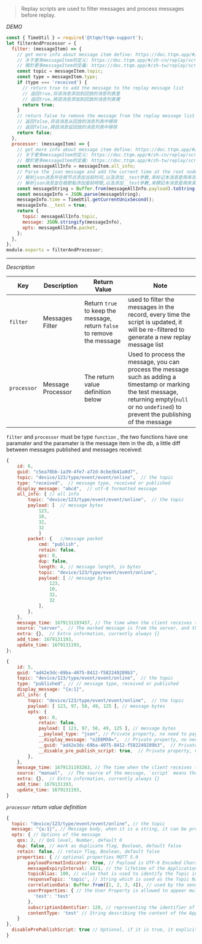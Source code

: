 > Replay scripts are used to filter messages and process messages before replay.

_DEMO_

```javascript
const { TimeUtil } = require('@ttqm/ttqm-support');
let filterAndProcessor = {
  filter: (messageItem) => {
    // get more info about message item define: https://doc.ttqm.app/#/en/replay/script
    // 关于更多messageItem的定义: https://doc.ttqm.app/#/zh-cn/replay/script
    // 關於更多messageItem的定義: https://doc.ttqm.app/#/zh-tw/replay/script
    const topic = messageItem.topic;
    const type = messageItem.type;
    if (type === 'received') {
      // return true to add the message to the replay message list
      // 返回true,将该消息添加到回放的消息列表里
      // 返回true,將該消息添加到回放的消息列表裡
      return true;
    }
    // return false to remove the message from the replay message list
    // 返回false,将该消息从回放的消息列表中移除
    // 返回false,將該消息從回放的消息列表中移除
    return false;
  },
  processor: (messageItem) => {
    // get more info about message item define: https://doc.ttqm.app/#/en/replay/script
    // 关于更多messageItem的定义: https://doc.ttqm.app/#/zh-cn/replay/script
    // 關於更多messageItem的定義: https://doc.ttqm.app/#/zh-tw/replay/script
    const messageAllInfo = messageItem.all_info;
    // Parse the json message and add the current time at the root node, and add the __test property to mark that this message is for testing.
    // 解析json消息并在根节点添加当前时间,以及添加__test参数,来标记本消息是用来测试的
    // 解析json消息並在根節點添加當前時間,以及添加__test參數,來標記本消息是用來測試的
    const messageString = Buffer.from(messageAllInfo.payload).toString();
    const messageInfo = JSON.parse(messageString);
    messageInfo.time = TimeUtil.getCurrentUnixSecond();
    messageInfo.__test = true;
    return {
      topic: messageAllInfo.topic,
      message: JSON.stringify(messageInfo),
      opts: messageAllInfo.packet,
    };
  },
};
module.exports = filterAndProcessor;
```

---

_Description_

| Key         | Description       | Return Value                                                            | Note                                                                                                                                                                                                |
| ----------- | ----------------- | ----------------------------------------------------------------------- | --------------------------------------------------------------------------------------------------------------------------------------------------------------------------------------------------- |
| `filter`    | Messages Filter   | Return `true` to keep the message, return `false` to remove the message | used to filter the messages in the record, every time the script is updated, it will be re-filtered to generate a new replay message list                                                           |
| `processor` | Message Processor | The return value definition below                                       | Used to process the message, you can process the message such as adding a timestamp or marking the test message, returning empty(`null` or no `undefined`) to prevent the publishing of the message |

`filter` and `processor` must be type `function` , the two functions have one paramater and the paramater is the message item in the db, a little diff between messages published and messages received:

<!-- tabs:start -->
<!-- tab:Message Received -->

```javascript
{
    id: 6,
    guid: "c5ea78bb-1a39-4fe7-a72d-8cbe3b41a0d7",
    topic: "device/123/type/event/event/online",  // the topic
    type: "received",  // message type, received or published
    display_message: "abcd",  // utf-8 formatted message
    all_info: { // all info
        topic: "device/123/type/event/event/online",  // the topic
        payload: [  // message bytes
            123,
            10,
            32,
            32
            ]
        packet: {   //message packet
            cmd: "publish",
            retain: false,
            qos: 0,
            dup: false,
            length: 4, // message length, in bytes
            topic: "device/123/type/event/event/online",
            payload: [ // message bytes
                123,
                10,
                32,
                32
            ],
        },
    },
    message_time: 1679131193457, // The time when the client receives the message, in milliseconds
    source: "server",  // The marked message is from the server, and the received message is always `server`
    extra: {},  // Extra information, currently always {}
    add_time: 1679131193,
    update_time: 1679131193,
};
```

<!-- tab:Message Published -->

```javascript
{
    id: 5,
    guid: "ad42e3dc-69ba-4075-8412-f582249289b3",
    topic: "device/123/type/event/event/online",  // the topic
    type: "published", // // message type, received or published
    display_message: "{a:1}",
    all_info: {
        topic: "device/123/type/event/event/online",  // the topic
        payload: [ 123, 97, 58, 49, 125 ], // message bytes
        opts: {
            qos: 0,
            retain: false,
            payload: [ 123, 97, 58, 49, 125 ], // message bytes
            __payload_type: "json", // Private property, no need to pay attention
            __display_message: "e2E6MX0=",  // Private property, no need to pay attention
            __guid: "ad42e3dc-69ba-4075-8412-f582249289b3",  // Private property, no need to pay attention
            __disable_pre_publish_script: true,  // Private property, no need to pay attention
        },
    },
    message_time: 1679131193263, // The time when the client receives the message, in milliseconds
    source: "manual",  // The source of the message, `script` means the message published via script, and `manual` means the message published by user manually
    extra: {},  // Extra information, currently always {}
    add_time: 1679131193,
    update_time: 1679131193,
}
```

<!-- tabs:end -->

_`processor` return value definition_

```javascript
{
  topic: "device/123/type/event/event/online", // the topic
  message: "{a:1}", // Message body, when it is a string, it can be processed by the Pre-Publish Script, if it is a byte array [ 123, 97, 58, 49, 125 ], it will not be processed by the the Pre-Publish Script
  opts: { // Options of the message
    qos: 2, // QoS level, Number, default 0
    dup: false, // mark as duplicate flag, Boolean, default false
    retain: false, // retain flag, Boolean, default false
    properties: { // optional properties MQTT 5.0
        payloadFormatIndicator: true, // Payload is UTF-8 Encoded Character Data or not boolean
        messageExpiryInterval: 4321, // the lifetime of the Application Message in seconds number
        topicAlias: 100, // value that is used to identify the Topic instead of using the Topic Name number
        responseTopic: 'topic', // String which is used as the Topic Name for a response message string
        correlationData: Buffer.from([1, 2, 3, 4]), // used by the sender of the Request Message to identify which request the Response Message is for when it is received binary
        userProperties: { // the User Property is allowed to appear multiple times to represent multiple name, value pairs object
          'test': 'test'
        },
        subscriptionIdentifier: 120, // representing the identifier of the subscription number
        contentType: 'test' // String describing the content of the Application Message string
    }
},
  disablePrePublishScript: true // Optional, if it is true, it explicitly declares that no processing via Pre-Publish Script
}
```
